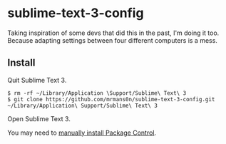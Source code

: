 sublime-text-3-config
=====================

Taking inspiration of some devs that did this in the past, I'm doing it too. Because adapting settings between four different computers is a mess.

## Install

Quit Sublime Text 3.

    $ rm -rf ~/Library/Application \Support/Sublime\ Text\ 3
    $ git clone https://github.com/mrmans0n/sublime-text-3-config.git ~/Library/Application\ Support/Sublime\ Text\ 3

Open Sublime Text 3.

You may need to [manually install Package Control](https://sublime.wbond.net/installation).
